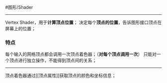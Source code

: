 #图形/Shader
***
Vertex Shader，用于**计算顶点位置**；
决定每个**顶点的位置**，告诉图形接口顶点在屏幕上的位置；
### 特点
每个输入的网格顶点都会调用一次顶点着色器；（**对每个顶点调用一次**）
只能对一个顶点进行独立操作，不能得到顶点间的关系；
***
顶点着色器通过[[顶点属性]]获取顶点的颜色和坐标信息；

